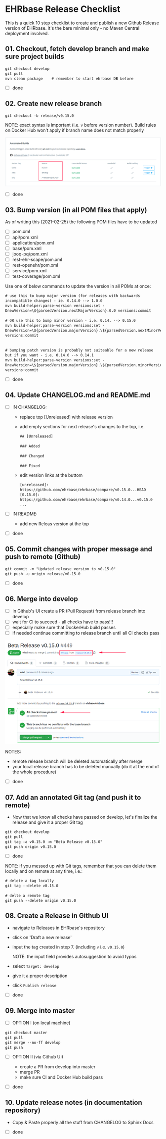# EHRbase Release Checklist

This is a quick 10 step checklist to create and publish a new Github Release version of EHRbase. It's the bare minimal only - no Maven Central deployment involved. 

## 01. Checkout, fetch develop branch and make sure project builds

```    
git checkout develop
git pull
mvn clean package    # remember to start ehrbase DB before
```

- [ ] done

## 02. Create new release branch 

```
git checkout -b release/v0.15.0
```
NOTE: exact syntax is important (i.e. `v` before version number). Build rules on Docker Hub won't apply if branch name does not match properly

![docker hub build rules](img/release_dockerhub_autobuilds.png)

- [ ] done

## 03. Bump version (in all POM files that apply)

As of writing this (2021-02-25) the following POM files have to be updated
- [ ] pom.xml    
- [ ] api/pom.xml 
- [ ] application/pom.xml 
- [ ] base/pom.xml 
- [ ] jooq-pq/pom.xml 
- [ ] rest-ehr-scape/pom.xml 
- [ ] rest-openehr/pom.xml 
- [ ] service/pom.xml 
- [ ] test-coverage/pom.xml

Use one of below commands to update the version in all POMs at once:

```
# use this to bump major version (for releases with backwards incompatible changes) - ie. 0.14.0 --> 1.0.0
mvn build-helper:parse-version versions:set -DnewVersion=\${parsedVersion.nextMajorVersion}.0.0 versions:commit

# OR use this to bump minor version - i.e. 0.14. --> 0.15.0
mvn build-helper:parse-version versions:set -DnewVersion=\${parsedVersion.majorVersion}.\${parsedVersion.nextMinorVersion}.0 versions:commit


# bumping patch version is probably not suiteable for a new release but if you want - i.e. 0.14.0 --> 0.14.1
mvn build-helper:parse-version versions:set -DnewVersion=\${parsedVersion.majorVersion}.\${parsedVersion.minorVersion}.\${parsedVersion.nextIncrementalVersion} versions:commit
```

- [ ] done 
    

## 04. Update CHANGELOG.md and README.md

- [ ] IN CHANGELOG:
    - replace top [Unreleased] with release version
    - add empty sections for next release's changes to the top, i.e.
        
        ```
        ## [Unreleased]

        ### Added

        ### Changed

        ### Fixed
        ```
    - edit version links at the buttom

        ```
        [unreleased]: https://github.com/ehrbase/ehrbase/compare/v0.15.0...HEAD
        [0.15.0]: https://github.com/ehrbase/ehrbase/compare/v0.14.0...v0.15.0
        ...
        ```

- [ ] IN README:
    - add new Releas version at the top

- [ ] done
    

## 05. Commit changes with proper message and push to remote (Github)
    
```
git commit -m "Updated release version to v0.15.0"
git push -u origin release/v0.15.0
```

- [ ] done

## 06. Merge into develop

- [ ] In Github's UI create a PR (Pull Request) from release branch into develop
- [ ] wait for CI to succeed - all checks have to pass!!!
- [ ] especially make sure that DockerHub build passes
- [ ] if needed continue committing to release branch until all CI checks pass

![CI checks pass](img/release_pr_checks_pass.png)

NOTES:
- remote release branch will be deleted automatically after merge
- your local release branch has to be deleted manually (do it at the end of the whole procedure)

- [ ] done

## 07. Add an annotated Git tag (and push it to remote)

- Now that we know all checks have passed on develop, let's finalize the release and give it a proper Git tag

```
git checkout develop
git pull
git tag -a v0.15.0 -m "Beta Release v0.15.0"
git push origin v0.15.0
```
- [ ] done

NOTE: if you messed up with Git tags, remember that you can delete them locally and on remote at any time, i.e.:
```
# delete a tag locally
git tag --delete v0.15.0

# delte a remote tag
git push --delete origin v0.15.0
```
    
## 08. Create a Release in Github UI

- navigate to Releases in EHRbase's repository
- click on 'Draft a new release'
- input the tag created in step 7. (including `v` i.e. `v0.15.0`)

    NOTE: the input field provides autosuggestion to avoid typos

- select `Target: develop`
- give it a proper description
- click `Publish release`

- [ ] done


## 09. Merge into master

- [ ] OPTION I (on local machine)

```
git checkout master
git pull
git merge --no-ff develop
git push
```

- [ ] OPTION II (via Github UI)
    - create a PR from develop into master
    - merge PR
    - make sure CI and Docker Hub build pass

- [ ] done

## 10. Update release notes (in documentation repository)

- Copy & Paste properly all the stuff from CHANGELOG to Sphinx Docs

- [ ] done 
